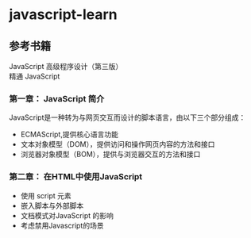 # javascript-learn
## 参考书籍
JavaScript 高级程序设计（第三版）<br>
精通 JavaScript
### 第一章： JavaScript 简介
  JavaScript是一种转为与网页交互而设计的脚本语言，由以下三个部分组成：
  <ul>
  <li>ECMAScript,提供核心语言功能</li>
  <li>文本对象模型（DOM），提供访问和操作网页内容的方法和接口</li>
  <li>浏览器对象模型（BOM），提供与浏览器交互的方法和接口</li>
  </ul>
  
### 第二章： 在HTML中使用JavaScript

<ul>
<li>使用 script 元素</li>
<li>嵌入脚本与外部脚本</li>
<li>文档模式对JavaScript 的影响</li>
<li>考虑禁用Javascript的场景</li>
</ul>

